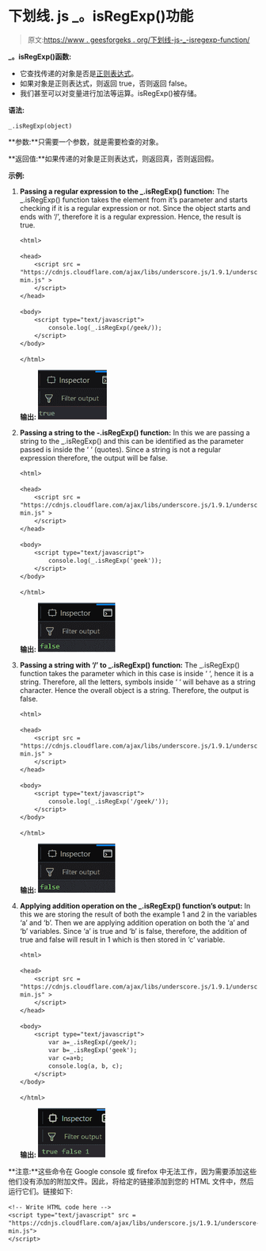 # 下划线. js _。isRegExp()功能

> 原文:[https://www . geesforgeks . org/下划线-js-_-isregexp-function/](https://www.geeksforgeeks.org/underscore-js-_-isregexp-function/)

**_。isRegExp()函数:**

*   它查找传递的对象是否是[正则表达式](https://www.geeksforgeeks.org/javascript-regular-expressions/)。
*   如果对象是正则表达式，则返回 true，否则返回 false。
*   我们甚至可以对变量进行加法等运算。isRegExp()被存储。

**语法:**

```
_.isRegExp(object)
```

**参数:**只需要一个参数，就是需要检查的对象。

**返回值:**如果传递的对象是正则表达式，则返回真，否则返回假。

**示例:**

1.  **Passing a regular expression to the _.isRegExp() function:** The _.isRegExp() function takes the element from it’s parameter and starts checking if it is a regular expression or not. Since the object starts and ends with ‘/’, therefore it is a regular expression. Hence, the result is true.

    ```
    <html>

    <head>
        <script src = 
    "https://cdnjs.cloudflare.com/ajax/libs/underscore.js/1.9.1/underscore-min.js" >
        </script>
    </head>

    <body>
        <script type="text/javascript">
            console.log(_.isRegExp(/geek/));
        </script>
    </body>

    </html>
    ```

    **输出:** ![](img/c10f549602c6141e3843df0d17198714.png)

2.  **Passing a string to the -.isRegExp() function:** In this we are passing a string to the _.isRegExp() and this can be identified as the parameter passed is inside the ‘ ‘ (quotes). Since a string is not a regular expression therefore, the output will be false.

    ```
    <html>

    <head>
        <script src = 
    "https://cdnjs.cloudflare.com/ajax/libs/underscore.js/1.9.1/underscore-min.js" >
        </script>
    </head>

    <body>
        <script type="text/javascript">
            console.log(_.isRegExp('geek'));
        </script>
    </body>

    </html>
    ```

    **输出:** ![](img/e16b55720299ececddc599bc8e8b3e93.png)

3.  **Passing a string with ‘/’ to _.isRegExp() function:** The _.isRegExp() function takes the parameter which in this case is inside ‘ ‘, hence it is a string. Therefore, all the letters, symbols inside ‘ ‘ will behave as a string character. Hence the overall object is a string. Therefore, the output is false.

    ```
    <html>

    <head>
        <script src = 
    "https://cdnjs.cloudflare.com/ajax/libs/underscore.js/1.9.1/underscore-min.js" >
        </script>
    </head>

    <body>
        <script type="text/javascript">
            console.log(_.isRegExp('/geek/'));
        </script>
    </body>

    </html>
    ```

    **输出:** ![](img/e16b55720299ececddc599bc8e8b3e93.png)

4.  **Applying addition operation on the _.isRegExp() function’s output:**
    In this we are storing the result of both the example 1 and 2 in the variables ‘a’ and ‘b’. Then we are applying addition operation on both the ‘a’ and ‘b’ variables. Since ‘a’ is true and ‘b’ is false, therefore, the addition of true and false will result in 1 which is then stored in ‘c’ variable.

    ```
    <html>

    <head>
        <script src = 
    "https://cdnjs.cloudflare.com/ajax/libs/underscore.js/1.9.1/underscore-min.js" >
        </script>
    </head>

    <body>
        <script type="text/javascript">
            var a=_.isRegExp(/geek/);
            var b=_.isRegExp('geek');
            var c=a+b;
            console.log(a, b, c);
        </script>
    </body>

    </html>
    ```

    **输出:** ![](img/9eff8f17571430e9b0f8d1de2f1dfa01.png)

**注意:**这些命令在 Google console 或 firefox 中无法工作，因为需要添加这些他们没有添加的附加文件。因此，将给定的链接添加到您的 HTML 文件中，然后运行它们。链接如下:

```
<!-- Write HTML code here -->
<script type="text/javascript" src =
"https://cdnjs.cloudflare.com/ajax/libs/underscore.js/1.9.1/underscore-min.js">
</script>
```
